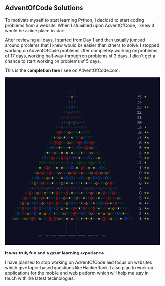 ## AdventOfCode Solutions

To motivate myself to start learning Python, I decided to start coding problems from a website. When I stumbled upon AdventOfCode, I knew it would be a nice place to start.

After reviewing all days, I started from Day 1 and then usually jumped around problems that I knew would be easier than others to solve.
I stopped working on AdventOfCode problems after completely working on problems of 17 days, working half-way-through on problems of 3 days. 
I didn't get a chance to start working on problems of 5 days.

This is the **completion tree** I see on AdventOfCode.com:

![Completion tree](/Tree-Screenshot.png)

**It was truly fun and a great learning experience.**

I have planned to stop working on AdventOfCode and focus on websites which give topic-based questions like HackerRank. 
I also plan to work on applications for the mobile and web platform which will help me stay in touch with the latest technologies.
